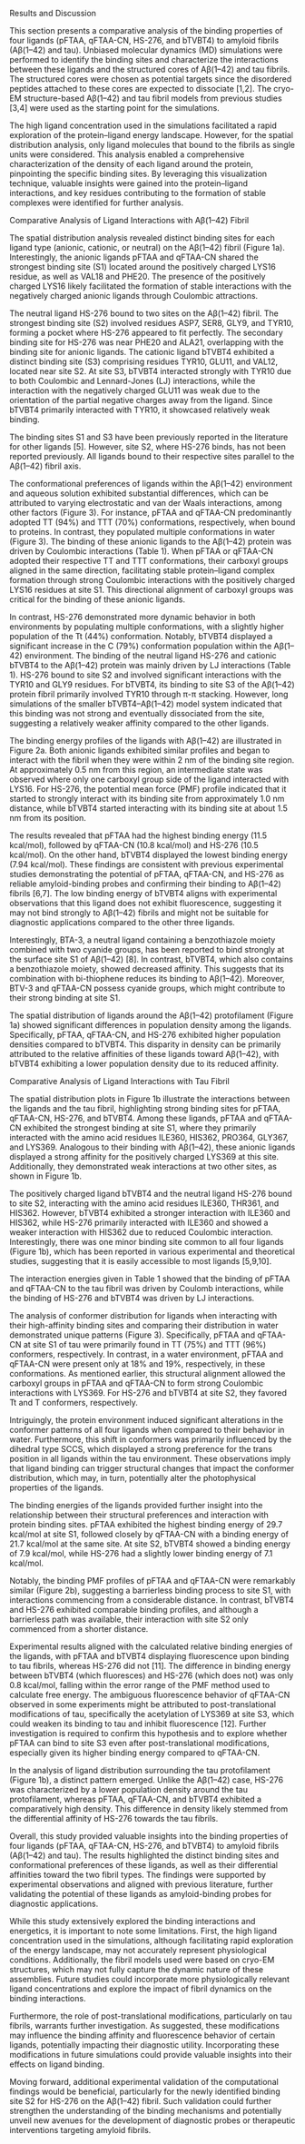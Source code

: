 
Results and Discussion

This section presents a comparative analysis of the binding properties of four ligands (pFTAA, qFTAA-CN, HS-276, and bTVBT4) to amyloid fibrils (Aβ(1–42) and tau). Unbiased molecular dynamics (MD) simulations were performed to identify the binding sites and characterize the interactions between these ligands and the structured cores of Aβ(1–42) and tau fibrils. The structured cores were chosen as potential targets since the disordered peptides attached to these cores are expected to dissociate [1,2]. The cryo-EM structure-based Aβ(1–42) and tau fibril models from previous studies [3,4] were used as the starting point for the simulations.

The high ligand concentration used in the simulations facilitated a rapid exploration of the protein–ligand energy landscape. However, for the spatial distribution analysis, only ligand molecules that bound to the fibrils as single units were considered. This analysis enabled a comprehensive characterization of the density of each ligand around the protein, pinpointing the specific binding sites. By leveraging this visualization technique, valuable insights were gained into the protein–ligand interactions, and key residues contributing to the formation of stable complexes were identified for further analysis.

Comparative Analysis of Ligand Interactions with Aβ(1–42) Fibril

The spatial distribution analysis revealed distinct binding sites for each ligand type (anionic, cationic, or neutral) on the Aβ(1–42) fibril (Figure 1a). Interestingly, the anionic ligands pFTAA and qFTAA-CN shared the strongest binding site (S1) located around the positively charged LYS16 residue, as well as VAL18 and PHE20. The presence of the positively charged LYS16 likely facilitated the formation of stable interactions with the negatively charged anionic ligands through Coulombic attractions.



The neutral ligand HS-276 bound to two sites on the Aβ(1–42) fibril. The strongest binding site (S2) involved residues ASP7, SER8, GLY9, and TYR10, forming a pocket where HS-276 appeared to fit perfectly. The secondary binding site for HS-276 was near PHE20 and ALA21, overlapping with the binding site for anionic ligands. The cationic ligand bTVBT4 exhibited a distinct binding site (S3) comprising residues TYR10, GLU11, and VAL12, located near site S2. At site S3, bTVBT4 interacted strongly with TYR10 due to both Coulombic and Lennard-Jones (LJ) interactions, while the interaction with the negatively charged GLU11 was weak due to the orientation of the partial negative charges away from the ligand. Since bTVBT4 primarily interacted with TYR10, it showcased relatively weak binding.


The binding sites S1 and S3 have been previously reported in the literature for other ligands [5]. However, site S2, where HS-276 binds, has not been reported previously. All ligands bound to their respective sites parallel to the Aβ(1–42) fibril axis.

The conformational preferences of ligands within the Aβ(1–42) environment and aqueous solution exhibited substantial differences, which can be attributed to varying electrostatic and van der Waals interactions, among other factors (Figure 3). For instance, pFTAA and qFTAA-CN predominantly adopted TT (94%) and TTT (70%) conformations, respectively, when bound to proteins. In contrast, they populated multiple conformations in water (Figure 3). The binding of these anionic ligands to the Aβ(1–42) protein was driven by Coulombic interactions (Table 1). When pFTAA or qFTAA-CN adopted their respective TT and TTT conformations, their carboxyl groups aligned in the same direction, facilitating stable protein–ligand complex formation through strong Coulombic interactions with the positively charged LYS16 residues at site S1. This directional alignment of carboxyl groups was critical for the binding of these anionic ligands.

In contrast, HS-276 demonstrated more dynamic behavior in both environments by populating multiple conformations, with a slightly higher population of the Tt (44%) conformation. Notably, bTVBT4 displayed a significant increase in the C (79%) conformation population within the Aβ(1–42) environment. The binding of the neutral ligand HS-276 and cationic bTVBT4 to the Aβ(1–42) protein was mainly driven by LJ interactions (Table 1). HS-276 bound to site S2 and involved significant interactions with the TYR10 and GLY9 residues. For bTVBT4, its binding to site S3 of the Aβ(1–42) protein fibril primarily involved TYR10 through π-π stacking. However, long simulations of the smaller bTVBT4–Aβ(1–42) model system indicated that this binding was not strong and eventually dissociated from the site, suggesting a relatively weaker affinity compared to the other ligands.

The binding energy profiles of the ligands with Aβ(1–42) are illustrated in Figure 2a. Both anionic ligands exhibited similar profiles and began to interact with the fibril when they were within 2 nm of the binding site region. At approximately 0.5 nm from this region, an intermediate state was observed where only one carboxyl group side of the ligand interacted with LYS16. For HS-276, the potential mean force (PMF) profile indicated that it started to strongly interact with its binding site from approximately 1.0 nm distance, while bTVBT4 started interacting with its binding site at about 1.5 nm from its position.

The results revealed that pFTAA had the highest binding energy (11.5 kcal/mol), followed by qFTAA-CN (10.8 kcal/mol) and HS-276 (10.5 kcal/mol). On the other hand, bTVBT4 displayed the lowest binding energy (7.94 kcal/mol). These findings are consistent with previous experimental studies demonstrating the potential of pFTAA, qFTAA-CN, and HS-276 as reliable amyloid-binding probes and confirming their binding to Aβ(1–42) fibrils [6,7]. The low binding energy of bTVBT4 aligns with experimental observations that this ligand does not exhibit fluorescence, suggesting it may not bind strongly to Aβ(1–42) fibrils and might not be suitable for diagnostic applications compared to the other three ligands.

Interestingly, BTA-3, a neutral ligand containing a benzothiazole moiety combined with two cyanide groups, has been reported to bind strongly at the surface site S1 of Aβ(1–42) [8]. In contrast, bTVBT4, which also contains a benzothiazole moiety, showed decreased affinity. This suggests that its combination with bi-thiophene reduces its binding to Aβ(1–42). Moreover, BTV-3 and qFTAA-CN possess cyanide groups, which might contribute to their strong binding at site S1.

The spatial distribution of ligands around the Aβ(1–42) protofilament (Figure 1a) showed significant differences in population density among the ligands. Specifically, pFTAA, qFTAA-CN, and HS-276 exhibited higher population densities compared to bTVBT4. This disparity in density can be primarily attributed to the relative affinities of these ligands toward Aβ(1–42), with bTVBT4 exhibiting a lower population density due to its reduced affinity.

Comparative Analysis of Ligand Interactions with Tau Fibril

The spatial distribution plots in Figure 1b illustrate the interactions between the ligands and the tau fibril, highlighting strong binding sites for pFTAA, qFTAA-CN, HS-276, and bTVBT4. Among these ligands, pFTAA and qFTAA-CN exhibited the strongest binding at site S1, where they primarily interacted with the amino acid residues ILE360, HIS362, PRO364, GLY367, and LYS369. Analogous to their binding with Aβ(1–42), these anionic ligands displayed a strong affinity for the positively charged LYS369 at this site. Additionally, they demonstrated weak interactions at two other sites, as shown in Figure 1b.

The positively charged ligand bTVBT4 and the neutral ligand HS-276 bound to site S2, interacting with the amino acid residues ILE360, THR361, and HIS362. However, bTVBT4 exhibited a stronger interaction with ILE360 and HIS362, while HS-276 primarily interacted with ILE360 and showed a weaker interaction with HIS362 due to reduced Coulombic interaction. Interestingly, there was one minor binding site common to all four ligands (Figure 1b), which has been reported in various experimental and theoretical studies, suggesting that it is easily accessible to most ligands [5,9,10].

The interaction energies given in Table 1 showed that the binding of pFTAA and qFTAA-CN to the tau fibril was driven by Coulomb interactions, while the binding of HS-276 and bTVBT4 was driven by LJ interactions.

The analysis of conformer distribution for ligands when interacting with their high-affinity binding sites and comparing their distribution in water demonstrated unique patterns (Figure 3). Specifically, pFTAA and qFTAA-CN at site S1 of tau were primarily found in TT (75%) and TTT (96%) conformers, respectively. In contrast, in a water environment, pFTAA and qFTAA-CN were present only at 18% and 19%, respectively, in these conformations. As mentioned earlier, this structural alignment allowed the carboxyl groups in pFTAA and qFTAA-CN to form strong Coulombic interactions with LYS369. For HS-276 and bTVBT4 at site S2, they favored Tt and T conformers, respectively.

Intriguingly, the protein environment induced significant alterations in the conformer patterns of all four ligands when compared to their behavior in water. Furthermore, this shift in conformers was primarily influenced by the dihedral type SCCS, which displayed a strong preference for the trans position in all ligands within the tau environment. These observations imply that ligand binding can trigger structural changes that impact the conformer distribution, which may, in turn, potentially alter the photophysical properties of the ligands.

The binding energies of the ligands provided further insight into the relationship between their structural preferences and interaction with protein binding sites. pFTAA exhibited the highest binding energy of 29.7 kcal/mol at site S1, followed closely by qFTAA-CN with a binding energy of 21.7 kcal/mol at the same site. At site S2, bTVBT4 showed a binding energy of 7.9 kcal/mol, while HS-276 had a slightly lower binding energy of 7.1 kcal/mol.

Notably, the binding PMF profiles of pFTAA and qFTAA-CN were remarkably similar (Figure 2b), suggesting a barrierless binding process to site S1, with interactions commencing from a considerable distance. In contrast, bTVBT4 and HS-276 exhibited comparable binding profiles, and although a barrierless path was available, their interaction with site S2 only commenced from a shorter distance.

Experimental results aligned with the calculated relative binding energies of the ligands, with pFTAA and bTVBT4 displaying fluorescence upon binding to tau fibrils, whereas HS-276 did not [11]. The difference in binding energy between bTVBT4 (which fluoresces) and HS-276 (which does not) was only 0.8 kcal/mol, falling within the error range of the PMF method used to calculate free energy. The ambiguous fluorescence behavior of qFTAA-CN observed in some experiments might be attributed to post-translational modifications of tau, specifically the acetylation of LYS369 at site S3, which could weaken its binding to tau and inhibit fluorescence [12]. Further investigation is required to confirm this hypothesis and to explore whether pFTAA can bind to site S3 even after post-translational modifications, especially given its higher binding energy compared to qFTAA-CN.

In the analysis of ligand distribution surrounding the tau protofilament (Figure 1b), a distinct pattern emerged. Unlike the Aβ(1–42) case, HS-276 was characterized by a lower population density around the tau protofilament, whereas pFTAA, qFTAA-CN, and bTVBT4 exhibited a comparatively high density. This difference in density likely stemmed from the differential affinity of HS-276 towards the tau fibrils.

Overall, this study provided valuable insights into the binding properties of four ligands (pFTAA, qFTAA-CN, HS-276, and bTVBT4) to amyloid fibrils (Aβ(1–42) and tau). The results highlighted the distinct binding sites and conformational preferences of these ligands, as well as their differential affinities toward the two fibril types. The findings were supported by experimental observations and aligned with previous literature, further validating the potential of these ligands as amyloid-binding probes for diagnostic applications.

While this study extensively explored the binding interactions and energetics, it is important to note some limitations. First, the high ligand concentration used in the simulations, although facilitating rapid exploration of the energy landscape, may not accurately represent physiological conditions. Additionally, the fibril models used were based on cryo-EM structures, which may not fully capture the dynamic nature of these assemblies. Future studies could incorporate more physiologically relevant ligand concentrations and explore the impact of fibril dynamics on the binding interactions.

Furthermore, the role of post-translational modifications, particularly on tau fibrils, warrants further investigation. As suggested, these modifications may influence the binding affinity and fluorescence behavior of certain ligands, potentially impacting their diagnostic utility. Incorporating these modifications in future simulations could provide valuable insights into their effects on ligand binding.

Moving forward, additional experimental validation of the computational findings would be beneficial, particularly for the newly identified binding site S2 for HS-276 on the Aβ(1–42) fibril. Such validation could further strengthen the understanding of the binding mechanisms and potentially unveil new avenues for the development of diagnostic probes or therapeutic interventions targeting amyloid fibrils.






